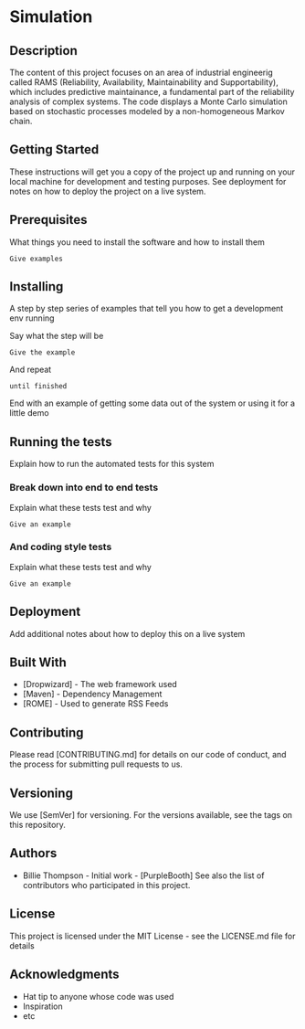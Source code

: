# Simulation
## Description
The content of this project focuses on an area of industrial engineerig called RAMS (Reliability, Availability, Maintainability and Supportability),
which includes predictive maintainance, a fundamental part of the reliability analysis of complex systems.
The code displays a Monte Carlo simulation based on stochastic processes modeled by a non-homogeneous Markov chain.
## Getting Started
These instructions will get you a copy of the project up and running on your local machine for development and testing purposes. See deployment for notes on how to deploy the project on a live system.
## Prerequisites
What things you need to install the software and how to install them
```
Give examples
```
## Installing
A step by step series of examples that tell you how to get a development env running

Say what the step will be
```
Give the example
```
And repeat
```
until finished
```
End with an example of getting some data out of the system or using it for a little demo

## Running the tests
Explain how to run the automated tests for this system

### Break down into end to end tests
Explain what these tests test and why
```
Give an example
```
### And coding style tests
Explain what these tests test and why
```
Give an example
```
## Deployment
Add additional notes about how to deploy this on a live system

## Built With
* [Dropwizard] - The web framework used
* [Maven] - Dependency Management
* [ROME] - Used to generate RSS Feeds

## Contributing
Please read [CONTRIBUTING.md] for details on our code of conduct, and the process for submitting pull requests to us.

## Versioning
We use [SemVer] for versioning. For the versions available, see the tags on this repository.

## Authors
* Billie Thompson - Initial work - [PurpleBooth]
See also the list of contributors who participated in this project.

## License
This project is licensed under the MIT License - see the LICENSE.md file for details

## Acknowledgments
* Hat tip to anyone whose code was used
* Inspiration
* etc
